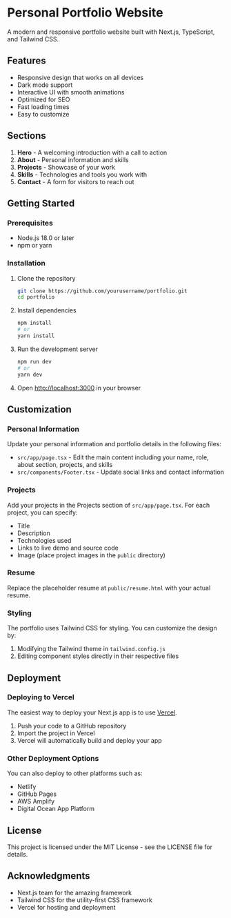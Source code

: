 # Personal Portfolio Website

A modern and responsive portfolio website built with Next.js, TypeScript, and Tailwind CSS.

## Features

- Responsive design that works on all devices
- Dark mode support
- Interactive UI with smooth animations
- Optimized for SEO
- Fast loading times
- Easy to customize

## Sections

1. **Hero** - A welcoming introduction with a call to action
2. **About** - Personal information and skills
3. **Projects** - Showcase of your work
4. **Skills** - Technologies and tools you work with
5. **Contact** - A form for visitors to reach out

## Getting Started

### Prerequisites

- Node.js 18.0 or later
- npm or yarn

### Installation

1. Clone the repository
   ```bash
   git clone https://github.com/yourusername/portfolio.git
   cd portfolio
   ```

2. Install dependencies
   ```bash
   npm install
   # or
   yarn install
   ```

3. Run the development server
   ```bash
   npm run dev
   # or
   yarn dev
   ```

4. Open [http://localhost:3000](http://localhost:3000) in your browser

## Customization

### Personal Information

Update your personal information and portfolio details in the following files:

- `src/app/page.tsx` - Edit the main content including your name, role, about section, projects, and skills
- `src/components/Footer.tsx` - Update social links and contact information

### Projects

Add your projects in the Projects section of `src/app/page.tsx`. For each project, you can specify:

- Title
- Description
- Technologies used
- Links to live demo and source code
- Image (place project images in the `public` directory)

### Resume

Replace the placeholder resume at `public/resume.html` with your actual resume.

### Styling

The portfolio uses Tailwind CSS for styling. You can customize the design by:

1. Modifying the Tailwind theme in `tailwind.config.js`
2. Editing component styles directly in their respective files

## Deployment

### Deploying to Vercel

The easiest way to deploy your Next.js app is to use [Vercel](https://vercel.com/new?utm_medium=default-template&filter=next.js&utm_source=create-next-app&utm_campaign=create-next-app-readme).

1. Push your code to a GitHub repository
2. Import the project in Vercel
3. Vercel will automatically build and deploy your app

### Other Deployment Options

You can also deploy to other platforms such as:

- Netlify
- GitHub Pages
- AWS Amplify
- Digital Ocean App Platform

## License

This project is licensed under the MIT License - see the LICENSE file for details.

## Acknowledgments

- Next.js team for the amazing framework
- Tailwind CSS for the utility-first CSS framework
- Vercel for hosting and deployment
